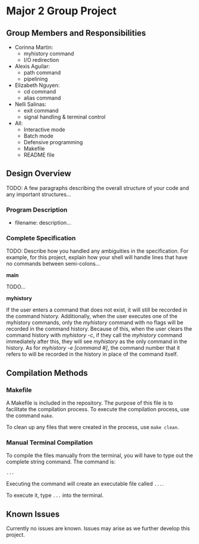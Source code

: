 # Major 2 Group Project

## Group Members and Responsibilities

- Corinna Martin: 
    - myhistory command
    - I/O redirection
- Alexis Aguilar: 
    - path command
    - pipelining
- Elizabeth Nguyen: 
    - cd command
    - alias command
- Nelli Salinas: 
    - exit command
    - signal handling & terminal control
- All: 
    - Interactive mode
    - Batch mode
    - Defensive programming
    - Makefile
    - README file

## Design Overview

TODO: A few paragraphs describing the overall structure of your code and any important structures...

### Program Description

- filename: description...

### Complete Specification

TODO: Describe how you handled any ambiguities in the specification. For example, for this project, explain how your shell will handle lines that have no commands between semi-colons...

**main**

TODO...

**myhistory**

If the user enters a command that does not exist, it will still be recorded in the command history. Additionally, when the user executes one of the myhistory commands, only the _myhistory_ command with no flags will be recorded in the command history. Because of this, when the user clears the command history with _myhistory -c_, if they call the _myhistory_ command immediately after this, they will see _myhistory_ as the only command in the history. As for _myhistory -e [command #]_, the command number that it refers to will be recorded in the history in place of the command itself. 

## Compilation Methods

### Makefile

A Makefile is included in the repository. The purpose of this file is to facilitate the compilation process. To execute the compilation process, use the command `make`.

To clean up any files that were created in the process, use `make clean`.

### Manual Terminal Compilation

To compile the files manually from the terminal, you will have to type out the complete string command. The command is:

`...`

Executing the command will create an executable file called `...`.

To execute it, type `...` into the terminal.

## Known Issues

Currently no issues are known. Issues may arise as we further develop this project.
